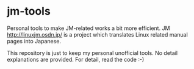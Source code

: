 # jm-tools

Personal tools to make JM-related works a bit more efficient.
JM http://linuxjm.osdn.jp/ is a project which translates Linux related manual pages into Japanese.

This repository is just to keep my personal unofficial tools.
No detail explanations are provided. For detail, read the code :-)
